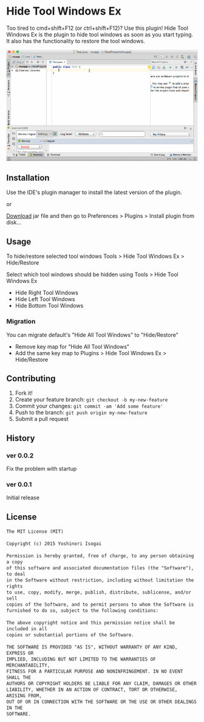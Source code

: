 # Hide Tool Windows Ex

Too tired to cmd+shift+F12 (or ctrl+shift+F12)? Use this plugin!
Hide Tool Windows Ex is the plugin to hide tool windows as soon as you start typing.
It also has the functionality to restore the tool windows.

![screenshot](website/images/hide_tool_windows.gif)

## Installation

Use the IDE's plugin manager to install the latest version of the plugin.

or

[Download](https://github.com/shiraji/HideToolWindowsEx/blob/master/HideToolWindowsEx.jar?raw=true) jar file and then go to Preferences > Plugins > Install plugin from disk...

## Usage

To hide/restore selected tool windows
Tools > Hide Tool Windows Ex > Hide/Restore

Select which tool windows should be hidden using
Tools > Hide Tool Windows Ex

* Hide Right Tool Windows
* Hide Left Tool Windows
* Hide Bottom Tool Windows

### Migration

You can migrate default's "Hide All Tool Windows" to "Hide/Restore"

* Remove key map for "Hide All Tool Windows"
* Add the same key map to Plugins > Hide Tool Windows Ex > Hide/Restore

## Contributing

1. Fork it!
2. Create your feature branch: `git checkout -b my-new-feature`
3. Commit your changes: `git commit -am 'Add some feature'`
4. Push to the branch: `git push origin my-new-feature`
5. Submit a pull request

## History

### ver 0.0.2

Fix the problem with startup

### ver 0.0.1

Initial release

## License

```
The MIT License (MIT)

Copyright (c) 2015 Yoshinori Isogai

Permission is hereby granted, free of charge, to any person obtaining a copy
of this software and associated documentation files (the "Software"), to deal
in the Software without restriction, including without limitation the rights
to use, copy, modify, merge, publish, distribute, sublicense, and/or sell
copies of the Software, and to permit persons to whom the Software is
furnished to do so, subject to the following conditions:

The above copyright notice and this permission notice shall be included in all
copies or substantial portions of the Software.

THE SOFTWARE IS PROVIDED "AS IS", WITHOUT WARRANTY OF ANY KIND, EXPRESS OR
IMPLIED, INCLUDING BUT NOT LIMITED TO THE WARRANTIES OF MERCHANTABILITY,
FITNESS FOR A PARTICULAR PURPOSE AND NONINFRINGEMENT. IN NO EVENT SHALL THE
AUTHORS OR COPYRIGHT HOLDERS BE LIABLE FOR ANY CLAIM, DAMAGES OR OTHER
LIABILITY, WHETHER IN AN ACTION OF CONTRACT, TORT OR OTHERWISE, ARISING FROM,
OUT OF OR IN CONNECTION WITH THE SOFTWARE OR THE USE OR OTHER DEALINGS IN THE
SOFTWARE.
```
